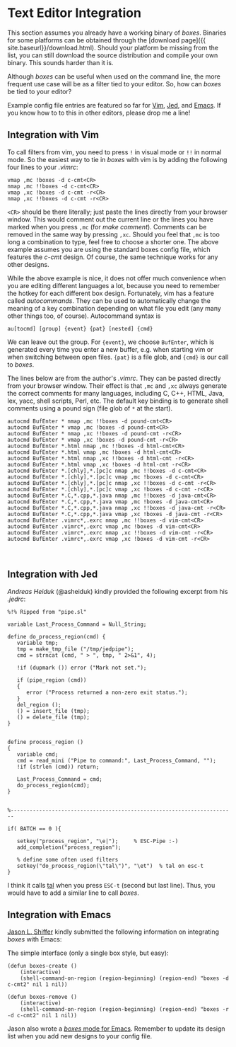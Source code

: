 # Text Editor Integration

This section assumes you already have a working binary of *boxes*. Binaries for some platforms can be obtained through the [download page]({{ site.baseurl}}/download.html). Should your platform be missing from the list, you can still download the source distribution and compile your own binary. This sounds harder than it is.

Although *boxes* can be useful when used on the command line, the more frequent use case will be as a filter tied to your editor. So, how can *boxes* be tied to your editor?

Example config file entries are featured so far for [Vim](http://www.vim.org/), [Jed](http://www.jedsoft.org/jed/), and [Emacs](http://www.gnu.org/software/emacs/). If you know how to to this in other editors, please drop me a line!

## Integration with Vim

To call filters from vim, you need to press `!` in visual mode or `!!` in normal mode. So the easiest way to tie in *boxes* with vim is by adding the following four lines to your *.vimrc*:

    vmap ,mc !boxes -d c-cmt<CR>
    nmap ,mc !!boxes -d c-cmt<CR>
    vmap ,xc !boxes -d c-cmt -r<CR>
    nmap ,xc !!boxes -d c-cmt -r<CR>

`<CR>` should be there literally; just paste the lines directly from your browser window. This would comment out the current line or the lines you have marked when you press `,mc` (for *make comment*). Comments can be removed in the same way by pressing `,xc`. Should you feel that `,mc` is too long a combination to type, feel free to choose a shorter one. The above example assumes you are using the standard boxes config file, which features the *c-cmt* design. Of course, the same technique works for any other designs.

While the above example is nice, it does not offer much convenience when you are editing different languages a lot, because you need to remember the hotkey for each different box design. Fortunately, vim has a feature called *autocommands*. They can be used to automatically change the meaning of a key combination depending on what file you edit (any many other things too, of course). Autocommand syntax is

    au[tocmd] [group] {event} {pat} [nested] {cmd}

We can leave out the group. For `{event}`, we choose `BufEnter`, which is generated every time you enter a new buffer, e.g. when starting vim or when switching between open files. `{pat}` is a file glob, and `{cmd}` is our call to *boxes*.

The lines below are from the author's *.vimrc*. They can be pasted directly from your browser window. Their effect is that `,mc` and `,xc` always generate the correct comments for many languages, including C, C++, HTML, Java, lex, yacc, shell scripts, Perl, etc. The default key binding is to generate shell comments using a pound sign (file glob of `*` at the start).

    autocmd BufEnter * nmap ,mc !!boxes -d pound-cmt<CR>
    autocmd BufEnter * vmap ,mc !boxes -d pound-cmt<CR>
    autocmd BufEnter * nmap ,xc !!boxes -d pound-cmt -r<CR>
    autocmd BufEnter * vmap ,xc !boxes -d pound-cmt -r<CR>
    autocmd BufEnter *.html nmap ,mc !!boxes -d html-cmt<CR>
    autocmd BufEnter *.html vmap ,mc !boxes -d html-cmt<CR>
    autocmd BufEnter *.html nmap ,xc !!boxes -d html-cmt -r<CR>
    autocmd BufEnter *.html vmap ,xc !boxes -d html-cmt -r<CR>
    autocmd BufEnter *.[chly],*.[pc]c nmap ,mc !!boxes -d c-cmt<CR>
    autocmd BufEnter *.[chly],*.[pc]c vmap ,mc !boxes -d c-cmt<CR>
    autocmd BufEnter *.[chly],*.[pc]c nmap ,xc !!boxes -d c-cmt -r<CR>
    autocmd BufEnter *.[chly],*.[pc]c vmap ,xc !boxes -d c-cmt -r<CR>
    autocmd BufEnter *.C,*.cpp,*.java nmap ,mc !!boxes -d java-cmt<CR>
    autocmd BufEnter *.C,*.cpp,*.java vmap ,mc !boxes -d java-cmt<CR>
    autocmd BufEnter *.C,*.cpp,*.java nmap ,xc !!boxes -d java-cmt -r<CR>
    autocmd BufEnter *.C,*.cpp,*.java vmap ,xc !boxes -d java-cmt -r<CR>
    autocmd BufEnter .vimrc*,.exrc nmap ,mc !!boxes -d vim-cmt<CR>
    autocmd BufEnter .vimrc*,.exrc vmap ,mc !boxes -d vim-cmt<CR>
    autocmd BufEnter .vimrc*,.exrc nmap ,xc !!boxes -d vim-cmt -r<CR>
    autocmd BufEnter .vimrc*,.exrc vmap ,xc !boxes -d vim-cmt -r<CR>

<a name="jed">&nbsp;</a>

## Integration with Jed

*Andreas Heiduk* (@asheiduk) kindly provided the following excerpt from his *.jedrc*:

    %!% Ripped from "pipe.sl"
    
    variable Last_Process_Command = Null_String;
    
    define do_process_region(cmd) {
       variable tmp;
       tmp = make_tmp_file ("/tmp/jedpipe");
       cmd = strncat (cmd, " > ", tmp, " 2>&1", 4);
    
       !if (dupmark ()) error ("Mark not set.");
    
       if (pipe_region (cmd))
       {
          error ("Process returned a non-zero exit status.");
       }
       del_region ();
       () = insert_file (tmp);
       () = delete_file (tmp);
    }
    
    
    define process_region ()
    {
       variable cmd;
       cmd = read_mini ("Pipe to command:", Last_Process_Command, "");
       !if (strlen (cmd)) return;
    
       Last_Process_Command = cmd;
       do_process_region(cmd);
    }
    
    
    %-----------------------------------------------------------------------
    
    if( BATCH == 0 ){
    
       setkey("process_region",	"\e|");		% ESC-Pipe :-)
       add_completion("process_region");
       
       % define some often used filters
       setkey("do_process_region(\"tal\")",	"\et")	% tal on esc-t
    }

I think it calls [tal](http://www.thomasjensen.com/software/tal/) when you press `ESC-t` (second but last line). Thus, you would have to add a similar line to call *boxes*.
<a name="emacs">&nbsp;</a>


## Integration with Emacs

[Jason L. Shiffer](mailto:jshiffer@zerotao.com) kindly submitted the following information on integrating *boxes* with Emacs:

The simple interface (only a single box style, but easy):

    (defun boxes-create ()
        (interactive)
        (shell-command-on-region (region-beginning) (region-end) "boxes -d c-cmt2" nil 1 nil))
    
    (defun boxes-remove ()
        (interactive)
        (shell-command-on-region (region-beginning) (region-end) "boxes -r -d c-cmt2" nil 1 nil))

Jason also wrote a [*boxes* mode for Emacs](boxes.el). Remember to update its design list when you add new designs to your config file.
